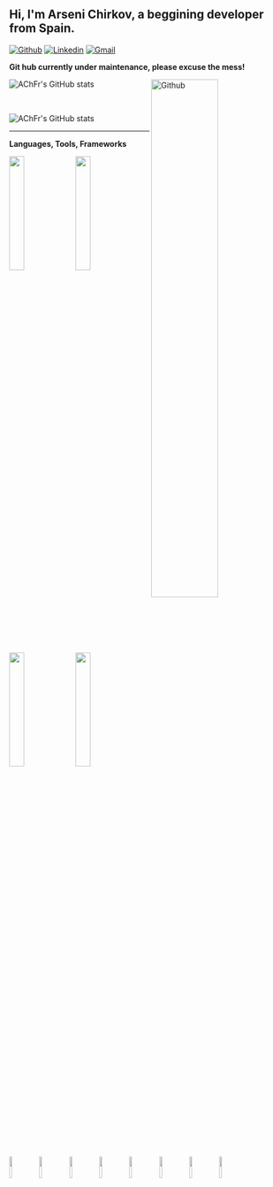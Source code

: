 
## Hi, I'm Arseni Chirkov, a beggining developer from Spain.


[![Github](https://img.shields.io/badge/-Github-000?style=flat&logo=Github&logoColor=white)](https://github.com/AChFr)
[![Linkedin](https://img.shields.io/badge/-LinkedIn-blue?style=flat&logo=Linkedin&logoColor=white)](https://www.linkedin.com/in/arseni-chircov/)
[![Gmail](https://img.shields.io/badge/-Gmail-c14438?style=flat&logo=Gmail&logoColor=white)](mailto:chirkovarseni@gmail.xom)




**Git hub currently under maintenance, please excuse the mess!**

<div>
<img width="49%" align="right"  alt="Github" src="https://img.freepik.com/free-vector/construction-with-black-yellow-stripes_1017-30755.jpg?t=st=1649213299~exp=1649213899~hmac=362c8ccbeba6418fd75a9f4293f7cfdc4e6ec5b460a54d9576193dbd89673f76&w=2000" />
<div>
  
![AChFr's GitHub stats](https://github-readme-stats.vercel.app/api?username=AChFr)
  
<br/>
  
![AChFr's GitHub stats](https://cheesits456-readme-stats.vercel.app/api/top-langs?username=AChFr&card_width=495)
</div>
</div>
<hr/>

**Languages, Tools, Frameworks** 

<p>
  <code><img width="23%" src="https://www.vectorlogo.zone/logos/mongodb/mongodb-ar21.svg"></code>
  <code><img width="23%" src="https://www.vectorlogo.zone/logos/expressjs/expressjs-ar21.svg"></code>
  <code><img width="23%" src="https://www.vectorlogo.zone/logos/reactjs/reactjs-ar21.svg"></code>
  <code><img width="23%" src="https://www.vectorlogo.zone/logos/nodejs/nodejs-ar21.svg"></code>
</p>

<p>
  <code><img width="10%" src="https://www.vectorlogo.zone/logos/w3_html5/w3_html5-icon.svg"></code>
  <code><img width="10%" src="https://www.vectorlogo.zone/logos/w3_css/w3_css-icon.svg"></code>
  <code><img width="10%" src="https://www.vectorlogo.zone/logos/javascript/javascript-icon.svg"></code>
  <code><img width="10%" src="https://www.vectorlogo.zone/logos/typescriptlang/typescriptlang-icon.svg"></code>
  <code><img width="10%" src="https://www.vectorlogo.zone/logos/github/github-icon.svg"></code>
  <code><img width="10%" src="https://www.vectorlogo.zone/logos/git-scm/git-scm-icon.svg"></code>
  <code><img width="10%" src="https://www.vectorlogo.zone/logos/heroku/heroku-icon.svg"></code>
  <code><img width="10%" src="https://www.vectorlogo.zone/logos/handlebarsjs/handlebarsjs-icon.svg"></code>
</p>
